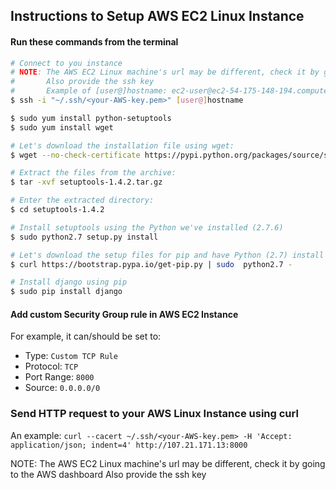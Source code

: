 ## Instructions to Setup AWS EC2 Linux Instance

#### Run these commands from the terminal
```sh
# Connect to you instance
# NOTE: The AWS EC2 Linux machine's url may be different, check it by going to the AWS dashboard
#       Also provide the ssh key
#       Example of [user@]hostname: ec2-user@ec2-54-175-148-194.compute-1.amazonaws.com
$ ssh -i "~/.ssh/<your-AWS-key.pem>" [user@]hostname

$ sudo yum install python-setuptools
$ sudo yum install wget

# Let's download the installation file using wget:
$ wget --no-check-certificate https://pypi.python.org/packages/source/s/setuptools/setuptools-1.4.2.tar.gz

# Extract the files from the archive:
$ tar -xvf setuptools-1.4.2.tar.gz

# Enter the extracted directory:
$ cd setuptools-1.4.2

# Install setuptools using the Python we've installed (2.7.6)
$ sudo python2.7 setup.py install

# Let's download the setup files for pip and have Python (2.7) install it:
$ curl https://bootstrap.pypa.io/get-pip.py | sudo  python2.7 -

# Install django using pip
$ sudo pip install django
```

#### Add custom Security Group rule in AWS EC2 Instance
For example, it can/should be set to:  

- Type: `Custom TCP Rule`
- Protocol: `TCP`
- Port Range: `8000`
- Source: `0.0.0.0/0`

### Send HTTP request to your AWS Linux Instance using curl
An example: `curl --cacert ~/.ssh/<your-AWS-key.pem> -H 'Accept: application/json; indent=4' http://107.21.171.13:8000`

NOTE: The AWS EC2 Linux machine's url may be different, check it by going to the AWS dashboard Also provide the ssh key
